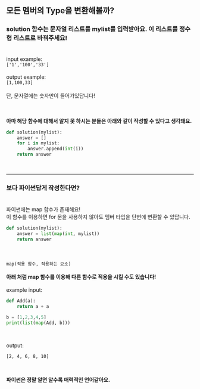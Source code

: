 ## **모든 멤버의 Type을 변환해볼까?**

### solution 함수는 문자열 리스트를 mylist를 입력받아요. 이 리스트를 정수형 리스트로 바꿔주세요!<br><br>
input example:<br>
`['1','100','33']`<br><br>
output example:<br>
`[1,100,33]`<br><br>
단, 문자열에는 숫자만이 들어가있답니다!<br><br><br>

**아마 해당 함수에 대해서 알지 못 하시는 분들은 아래와 같이 작성할 수 있다고 생각돼요.<br>**
```python
def solution(mylist):
    answer = []
    for i in mylist:
        answer.append(int(i))
    return answer
```
<br>

***

### **보다 파이썬답게 작성한다면?<br><br>**
파이썬에는 map 함수가 존재해요!<br>
이 함수를 이용하면 for 문을 사용하지 않아도 멤버 타입을 단번에 변환할 수 있답니다.<br>
```python
def solution(mylist):
    answer = list(map(int, mylist))
    return answer
```
<br><br>
`map(적용 함수, 적용하는 요소)`<br><br>
**아래 처럼 map 함수를 이용해 다른 함수로 적용을 시킬 수도 있습니다!**<br><br>
example input:
```python
def Add(a):
    return a + a

b = [1,2,3,4,5]
print(list(map(Add, b)))
```
<br>

output:
```
[2, 4, 6, 8, 10]
```
<br>

**파이썬은 정말 알면 알수록 매력적인 언어같아요.**
